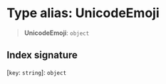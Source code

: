 # Type alias: UnicodeEmoji

> **UnicodeEmoji**: `object`

## Index signature

 \[`key`: `string`\]: `object`
